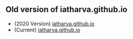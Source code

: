 ## Old version of iatharva.github.io
- (2020 Version) [iatharva.github.io](https://iatharva.github.io/2020-iatharva.github.io/)
- (Current) [iatharva.github.io](https://iatharva.github.io/)
